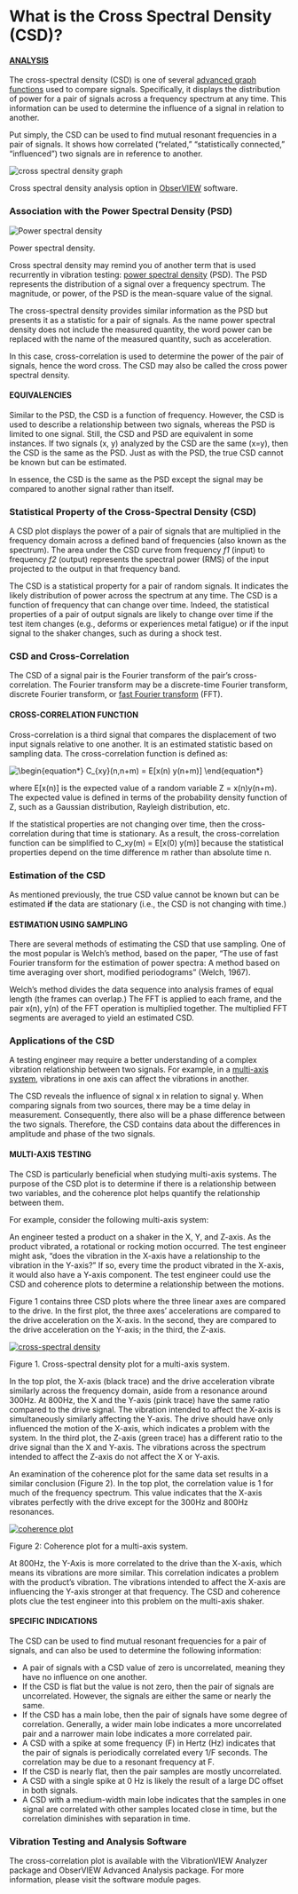 # What is the Cross Spectral Density (CSD)?

#### [ANALYSIS](https://vibrationresearch.com/blog-archive/#analysis-filter)

The cross-spectral density (CSD) is one of several [advanced graph functions](https://vibrationresearch.com/obserview/advanced-analysis/) used to compare signals. Specifically, it displays the distribution of power for a pair of signals across a frequency spectrum at any time. This information can be used to determine the influence of a signal in relation to another.

Put simply, the CSD can be used to find mutual resonant frequencies in a pair of signals. It shows how correlated (“related,” “statistically connected,” “influenced”) two signals are in reference to another.

![cross spectral density graph](https://vibrationresearch.com/wp-content/uploads/2020/12/cross_spectral_density.png)

Cross spectral density analysis option in [ObserVIEW](https://vibrationresearch.com/products/obserview/) software.

### Association with the Power Spectral Density (PSD)

![Power spectral density](https://vibrationresearch.com/wp-content/uploads/2020/04/PSD_icon.png)

Power spectral density.

Cross spectral density may remind you of another term that is used recurrently in vibration testing: [power spectral density](https://vru.vibrationresearch.com/lesson/what-is-the-psd/) (PSD). The PSD represents the distribution of a signal over a frequency spectrum. The magnitude, or power, of the PSD is the mean-square value of the signal.

The cross-spectral density provides similar information as the PSD but presents it as a statistic for a pair of signals. As the name power spectral density does not include the measured quantity, the word power can be replaced with the name of the measured quantity, such as acceleration.

In this case, cross-correlation is used to determine the power of the pair of signals, hence the word cross. The CSD may also be called the cross power spectral density.

#### EQUIVALENCIES

Similar to the PSD, the CSD is a function of frequency. However, the CSD is used to describe a relationship between two signals, whereas the PSD is limited to one signal. Still, the CSD and PSD are equivalent in some instances. If two signals (x, y) analyzed by the CSD are the same (x=y), then the CSD is the same as the PSD. Just as with the PSD, the true CSD cannot be known but can be estimated.

In essence, the CSD is the same as the PSD except the signal may be compared to another signal rather than itself.

### Statistical Property of the Cross-Spectral Density (CSD)

A CSD plot displays the power of a pair of signals that are multiplied in the frequency domain across a defined band of frequencies (also known as the spectrum). The area under the CSD curve from frequency _f1_ (input) to frequency _f2_ (output) represents the spectral power (RMS) of the input projected to the output in that frequency band.

The CSD is a statistical property for a pair of random signals. It indicates the likely distribution of power across the spectrum at any time. The CSD is a function of frequency that can change over time. Indeed, the statistical properties of a pair of output signals are likely to change over time if the test item changes (e.g., deforms or experiences metal fatigue) or if the input signal to the shaker changes, such as during a shock test.

### CSD and Cross-Correlation

The CSD of a signal pair is the Fourier transform of the pair’s cross-correlation. The Fourier transform may be a discrete-time Fourier transform, discrete Fourier transform, or [fast Fourier transform](https://vibrationresearch.com/blog/fast-fourier-transform-fft-analysis/) (FFT).

#### CROSS-CORRELATION FUNCTION

Cross-correlation is a third signal that compares the displacement of two input signals relative to one another. It is an estimated statistic based on sampling data. The cross-correlation function is defined as:

![\begin{equation*} C_{xy}(n,n+m) = E[x(n) y(n+m)] \end{equation*}](https://vibrationresearch.com/wp-content/ql-cache/quicklatex.com-657875abaf7db261c5961cb7d0d39e70_l3.svg "Rendered by QuickLaTeX.com")

where E[x(n)] is the expected value of a random variable Z = x(n)y(n+m). The expected value is defined in terms of the probability density function of Z, such as a Gaussian distribution, Rayleigh distribution, etc.

If the statistical properties are not changing over time, then the cross-correlation during that time is stationary. As a result, the cross-correlation function can be simplified to C_xy(m) = E[x(0) y(m)] because the statistical properties depend on the time difference m rather than absolute time n.

### Estimation of the CSD

As mentioned previously, the true CSD value cannot be known but can be estimated **if** the data are stationary (i.e., the CSD is not changing with time.)

#### ESTIMATION USING SAMPLING

There are several methods of estimating the CSD that use sampling. One of the most popular is Welch’s method, based on the paper, “The use of fast Fourier transform for the estimation of power spectra: A method based on time averaging over short, modified periodograms” (Welch, 1967).

Welch’s method divides the data sequence into analysis frames of equal length (the frames can overlap.) The FFT is applied to each frame, and the pair x(n), y(n) of the FFT operation is multiplied together. The multiplied FFT segments are averaged to yield an estimated CSD.

### Applications of the CSD

A testing engineer may require a better understanding of a complex vibration relationship between two signals. For example, in a [multi-axis system](https://vru.vibrationresearch.com/course/multi-shaker-control/), vibrations in one axis can affect the vibrations in another.

The CSD reveals the influence of signal x in relation to signal y. When comparing signals from two sources, there may be a time delay in measurement. Consequently, there also will be a phase difference between the two signals. Therefore, the CSD contains data about the differences in amplitude and phase of the two signals.

#### MULTI-AXIS TESTING

The CSD is particularly beneficial when studying multi-axis systems. The purpose of the CSD plot is to determine if there is a relationship between two variables, and the coherence plot helps quantify the relationship between them.

For example, consider the following multi-axis system:

An engineer tested a product on a shaker in the X, Y, and Z-axis. As the product vibrated, a rotational or rocking motion occurred. The test engineer might ask, “does the vibration in the X-axis have a relationship to the vibration in the Y-axis?” If so, every time the product vibrated in the X-axis, it would also have a Y-axis component. The test engineer could use the CSD and coherence plots to determine a relationship between the motions.

Figure 1 contains three CSD plots where the three linear axes are compared to the drive. In the first plot, the three axes’ accelerations are compared to the drive acceleration on the X-axis. In the second, they are compared to the drive acceleration on the Y-axis; in the third, the Z-axis.

[![cross-spectral density](https://vibrationresearch.com/wp-content/uploads/2020/12/cross-spectral-density.png)](https://vibrationresearch.com/wp-content/uploads/2020/12/cross-spectral-density.png)

Figure 1. Cross-spectral density plot for a multi-axis system.

In the top plot, the X-axis (black trace) and the drive acceleration vibrate similarly across the frequency domain, aside from a resonance around 300Hz. At 800Hz, the X and the Y-axis (pink trace) have the same ratio compared to the drive signal. The vibration intended to affect the X-axis is simultaneously similarly affecting the Y-axis. The drive should have only influenced the motion of the X-axis, which indicates a problem with the system. In the third plot, the Z-axis (green trace) has a different ratio to the drive signal than the X and Y-axis. The vibrations across the spectrum intended to affect the Z-axis do not affect the X or Y-axis.

An examination of the coherence plot for the same data set results in a similar conclusion (Figure 2). In the top plot, the correlation value is 1 for much of the frequency spectrum. This value indicates that the X-axis vibrates perfectly with the drive except for the 300Hz and 800Hz resonances.

[![coherence plot](https://vibrationresearch.com/wp-content/uploads/2020/12/cross-spectral-density-Figure-2.png)](https://vibrationresearch.com/wp-content/uploads/2020/12/cross-spectral-density-Figure-2.png)

Figure 2: Coherence plot for a multi-axis system.

At 800Hz, the Y-Axis is more correlated to the drive than the X-axis, which means its vibrations are more similar. This correlation indicates a problem with the product’s vibration. The vibrations intended to affect the X-axis are influencing the Y-axis stronger at that frequency. The CSD and coherence plots clue the test engineer into this problem on the multi-axis shaker.

#### SPECIFIC INDICATIONS

The CSD can be used to find mutual resonant frequencies for a pair of signals, and can also be used to determine the following information:

-   A pair of signals with a CSD value of zero is uncorrelated, meaning they have no influence on one another.
-   If the CSD is flat but the value is not zero, then the pair of signals are uncorrelated. However, the signals are either the same or nearly the same.
-   If the CSD has a main lobe, then the pair of signals have some degree of correlation. Generally, a wider main lobe indicates a more uncorrelated pair and a narrower main lobe indicates a more correlated pair.
-   A CSD with a spike at some frequency (F) in Hertz (Hz) indicates that the pair of signals is periodically correlated every 1/F seconds. The correlation may be due to a resonant frequency at F.
-   If the CSD is nearly flat, then the pair samples are mostly uncorrelated.
-   A CSD with a single spike at 0 Hz is likely the result of a large DC offset in both signals.
-   A CSD with a medium-width main lobe indicates that the samples in one signal are correlated with other samples located close in time, but the correlation diminishes with separation in time.

### Vibration Testing and Analysis Software

The cross-correlation plot is available with the VibrationVIEW Analyzer package and ObserVIEW Advanced Analysis package. For more information, please visit the software module pages.